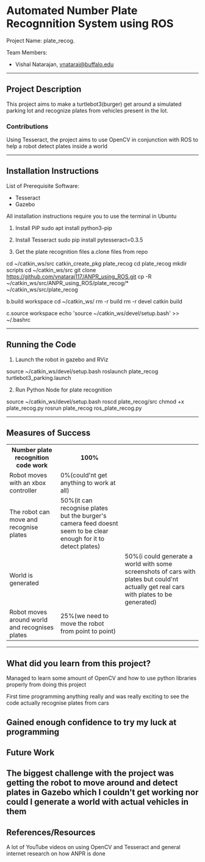 # Automated Number Plate Recognnition System using ROS

Project Name: plate_recog.  

Team Members:
- Vishal Natarajan, vnataraj@buffalo.edu
---

## Project Description
This project aims to make a turtlebot3(burger) get around a simulated parking lot and recognize plates from vehicles present in the lot.

### Contributions
Using Tesseract, the project aims to use OpenCV in conjunction with ROS to help a robot detect plates inside a world

---

## Installation Instructions

List of Prerequisite Software:
- Tesseract
- Gazebo

All installation instructions require you to use the terminal in Ubuntu

1. Install PiP 
sudo apt install python3-pip

2. Install Tesseract
sudo pip install pytesseract=0.3.5

3. Get the plate recognition files
a.clone files from repo

cd ~/catkin_ws/src
catkin_create_pkg plate_recog
cd plate_recog
mkdir scripts
cd ~/catkin_ws/src
git clone https://github.com/vnataraj117/ANPR_using_ROS.git
cp -R ~/catkin_ws/src/ANPR_using_ROS/plate_recog/* ~/catkin_ws/src/plate_recog

b.build workspace
cd ~/catkin_ws/
rm -r build
rm -r devel
catkin build

c.source workspace
echo 'source ~/catkin_ws/devel/setup.bash' >> ~/.bashrc

---

## Running the Code
1. Launch the robot in gazebo and RViz

source ~/catkin_ws/devel/setup.bash
roslaunch plate_recog turtlebot3_parking.launch

2. Run Python Node for plate recognition

source ~/catkin_ws/devel/setup.bash
roscd plate_recog/src
chmod +x plate_recog.py
rosrun plate_recog ros_plate_recog.py

---

## Measures of Success

<TABLE>
<TR>
	<TH>Number plate recognition code work</TH>
	<TH>100%</TH>
</TR>
<TR>
	<TD>Robot moves with an xbox controller</TD>
	<TD>0%(could'nt get anything to work at all)</TD>
</TR>
<TR>
	<TD>The robot can move and recognise plates</TD>
	<TD>50%(it can recognise plates but the burger's camera feed doesnt seem to be clear enough for it to detect plates)</TD>
</TR>
<TR>
    <TD>World is generated<TD>
    <TD>50%(i could generate a world with some screenshots of cars with plates but could'nt actually get real cars with plates to be generated)
 </TR>
 <TR>
    <TD>Robot moves around world and recognises plates</TD>
    <TD>25%(we need to move the robot from point to point)</TD>
   </TR>    
</TABLE>

---

## What did you learn from this project?

Managed to learn some amount of OpenCV and how to use python libraries properly from doing this project 

First time programming anything really and was really exciting to see the code actually recognise plates from cars

Gained enough confidence to try my luck at programming 
---

## Future Work

The biggest challenge with the project was getting the robot to move around and detect plates in Gazebo which I couldn't get working nor could I generate a world with actual vehicles in them 
---

## References/Resources

A lot of YouTube videos on using OpenCV and Tesseract and general internet research on how ANPR is done 


